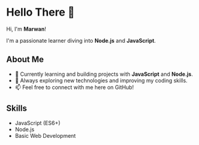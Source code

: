 # Hello There 👋

Hi, I'm **Marwan**!  

I'm a passionate learner diving into **Node.js** and **JavaScript**.  

## About Me
- 🚀 Currently learning and building projects with **JavaScript** and **Node.js**.
- 🌱 Always exploring new technologies and improving my coding skills.
- 📫 Feel free to connect with me here on GitHub!

## Skills
- JavaScript (ES6+)
- Node.js
- Basic Web Development
